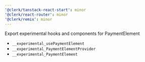 ```yaml
---
'@clerk/tanstack-react-start': minor
'@clerk/react-router': minor
'@clerk/remix': minor
---
```


Export experimental hooks and components for PaymentElement
- `__experimental_usePaymentElement`
- `__experimental_PaymentElementProvider`
- `__experimental_PaymentElement`
